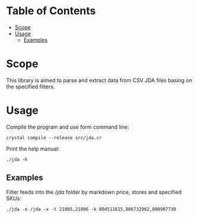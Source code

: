 # Table of Contents
* [Scope](#scope)
* [Usage](#usage)
  * [Examples](#examples)

# Scope
This library is aimed to parse and extract data from CSV JDA files basing on the specified filters.

# Usage
Compile the program and use form command line:
```
crystal compile --release src/jda.cr
```

Print the help manual:
```
./jda -h
```

## Examples
Filter feeds into the */jda* folder by markdown price, stores and specified SKUs:
```
./jda -o /jda -x -t 21005,21006 -k 804511615,806732962,800907730
```
